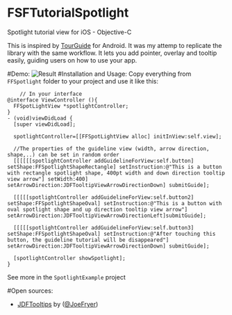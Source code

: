 # FSFTutorialSpotlight
Spotlight tutorial view for iOS - Objective-C

This is inspired by [TourGuide](https://github.com/worker8/TourGuide) for Android. It was my attemp to replicate the library with the same workflow. It lets you add pointer, overlay and tooltip easily, guiding users on how to use your app.

#Demo:
![Result](https://github.com/flysofast/FSFTutorialSpotlight/blob/master/FFSpotlightDemo.gif)
#Installation and Usage:
Copy everything from `FFSpotlight` folder to your project and use it like this:
``` objc
    // In your interface
@interface ViewController (){
  FFSpotLightView *spotlightController;
}
- (void)viewDidLoad {
  [super viewDidLoad];

  spotlightController=[[FFSpotLightView alloc] initInView:self.view];

  //The properties of the guideline view (width, arrow direction, shape,..) can be set in random order
  [[[[[[spotlightController addGuidelineForView:self.button] setShape:FFSpotlightShapeRectangle] setInstruction:@"This is a button with rectangle spotlight shape, 400pt width and down direction tooltip view arrow"] setWidth:400] setArrowDirection:JDFTooltipViewArrowDirectionDown] submitGuide];

  [[[[[spotlightController addGuidelineForView:self.button2] setShape:FFSpotlightShapeOval] setInstruction:@"This is a button with oval spotlight shape and up direction tooltip view arrow"] setArrowDirection:JDFTooltipViewArrowDirectionLeft]submitGuide];

  [[[[[spotlightController addGuidelineForView:self.button3] setShape:FFSpotlightShapeOval] setInstruction:@"After touching this button, the guideline tutorial will be disappeared"] setArrowDirection:JDFTooltipViewArrowDirectionDown] submitGuide];

  [spotlightController showSpotlight];
}

```
See more in the `SpotlightExample` project

#Open sources:
- [JDFTooltips](https://github.com/JoeFryer/JDFTooltips) by ([@JoeFryer](https://twitter.com/joefryer88))
